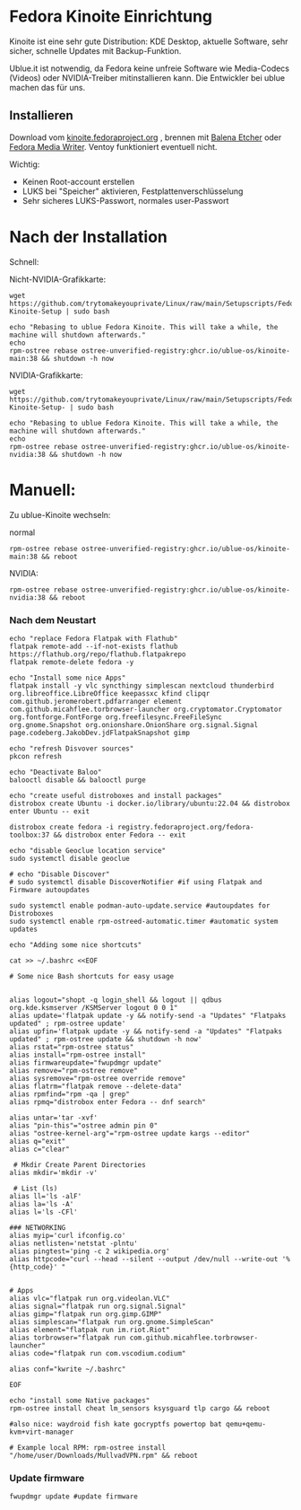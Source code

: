 # Fedora Kinoite Einrichtung
Kinoite ist eine sehr gute Distribution: KDE Desktop, aktuelle Software, sehr sicher, schnelle Updates mit Backup-Funktion.

Ublue.it ist notwendig, da Fedora keine unfreie Software wie Media-Codecs (Videos) oder NVIDIA-Treiber mitinstallieren kann. Die Entwickler bei ublue machen das für uns.

## Installieren

Download vom [kinoite.fedoraproject.org](kinoite.fedoraproject.org) , brennen mit [Balena Etcher](https://etcher.balena.io/#download-etcher) oder [Fedora Media Writer](https://flathub.org/apps/org.fedoraproject.MediaWriter). Ventoy funktioniert eventuell nicht.

Wichtig:

- Keinen Root-account erstellen
- LUKS bei "Speicher" aktivieren, Festplattenverschlüsselung
- Sehr sicheres LUKS-Passwort, normales user-Passwort

# Nach der Installation

Schnell:

Nicht-NVIDIA-Grafikkarte:
```
wget https://github.com/trytomakeyouprivate/Linux/raw/main/Setupscripts/Fedora-Kinoite-Setup | sudo bash

echo "Rebasing to ublue Fedora Kinoite. This will take a while, the machine will shutdown afterwards."
echo
rpm-ostree rebase ostree-unverified-registry:ghcr.io/ublue-os/kinoite-main:38 && shutdown -h now
```

NVIDIA-Grafikkarte:

```
wget https://github.com/trytomakeyouprivate/Linux/raw/main/Setupscripts/Fedora-Kinoite-Setup- | sudo bash

echo "Rebasing to ublue Fedora Kinoite. This will take a while, the machine will shutdown afterwards."
echo
rpm-ostree rebase ostree-unverified-registry:ghcr.io/ublue-os/kinoite-nvidia:38 && shutdown -h now
```

# Manuell:

Zu ublue-Kinoite wechseln:

normal
```
rpm-ostree rebase ostree-unverified-registry:ghcr.io/ublue-os/kinoite-main:38 && reboot
```

NVIDIA:
```
rpm-ostree rebase ostree-unverified-registry:ghcr.io/ublue-os/kinoite-nvidia:38 && reboot
```

### Nach dem Neustart

```
echo "replace Fedora Flatpak with Flathub"
flatpak remote-add --if-not-exists flathub https://flathub.org/repo/flathub.flatpakrepo
flatpak remote-delete fedora -y

echo "Install some nice Apps"
flatpak install -y vlc syncthingy simplescan nextcloud thunderbird org.libreoffice.LibreOffice keepassxc kfind clipqr com.github.jeromerobert.pdfarranger element com.github.micahflee.torbrowser-launcher org.cryptomator.Cryptomator org.fontforge.FontForge org.freefilesync.FreeFileSync org.gnome.Snapshot org.onionshare.OnionShare org.signal.Signal page.codeberg.JakobDev.jdFlatpakSnapshot gimp

echo "refresh Disvover sources"
pkcon refresh

echo "Deactivate Baloo"
balooctl disable && balooctl purge

echo "create useful distroboxes and install packages"
distrobox create Ubuntu -i docker.io/library/ubuntu:22.04 && distrobox enter Ubuntu -- exit

distrobox create fedora -i registry.fedoraproject.org/fedora-toolbox:37 && distrobox enter Fedora -- exit

echo "disable Geoclue location service"
sudo systemctl disable geoclue

# echo "Disable Discover"
# sudo systemctl disable DiscoverNotifier #if using Flatpak and Firmware autoupdates

sudo systemctl enable podman-auto-update.service #autoupdates for Distroboxes
sudo systemctl enable rpm-ostreed-automatic.timer #automatic system updates

echo "Adding some nice shortcuts"

cat >> ~/.bashrc <<EOF

# Some nice Bash shortcuts for easy usage


alias logout="shopt -q login_shell && logout || qdbus org.kde.ksmserver /KSMServer logout 0 0 1"
alias update='flatpak update -y && notify-send -a "Updates" "Flatpaks updated" ; rpm-ostree update'
alias upfin='flatpak update -y && notify-send -a "Updates" "Flatpaks updated" ; rpm-ostree update && shutdown -h now'
alias rstat="rpm-ostree status"
alias install="rpm-ostree install"
alias firmwareupdate="fwupdmgr update"
alias remove="rpm-ostree remove"
alias sysremove="rpm-ostree override remove"
alias flatrm="flatpak remove --delete-data"
alias rpmfind="rpm -qa | grep"
alias rpmq="distrobox enter Fedora -- dnf search"

alias untar='tar -xvf'
alias "pin-this"="ostree admin pin 0"
alias "ostree-kernel-arg"="rpm-ostree update kargs --editor"
alias q="exit"
alias c="clear"

 # Mkdir Create Parent Directories
alias mkdir='mkdir -v'

 # List (ls)
alias ll='ls -alF'
alias la='ls -A'
alias l='ls -CFl'

### NETWORKING
alias myip='curl ifconfig.co'
alias netlisten='netstat -plntu'
alias pingtest='ping -c 2 wikipedia.org'
alias httpcode="curl --head --silent --output /dev/null --write-out '%{http_code}' "


# Apps
alias vlc="flatpak run org.videolan.VLC"
alias signal="flatpak run org.signal.Signal"
alias gimp="flatpak run org.gimp.GIMP"
alias simplescan="flatpak run org.gnome.SimpleScan"
alias element="flatpak run im.riot.Riot"
alias torbrowser="flatpak run com.github.micahflee.torbrowser-launcher"
alias code="flatpak run com.vscodium.codium"

alias conf="kwrite ~/.bashrc"

EOF

echo "install some Native packages"
rpm-ostree install cheat lm_sensors ksysguard tlp cargo && reboot

#also nice: waydroid fish kate gocryptfs powertop bat qemu+qemu-kvm+virt-manager

# Example local RPM: rpm-ostree install "/home/user/Downloads/MullvadVPN.rpm" && reboot
```

### Update firmware

```
fwupdmgr update #update firmware
```
